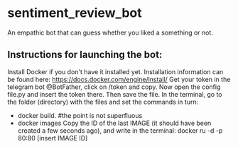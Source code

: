 # sentiment_review_bot
An empathic bot that can guess whether you liked a something or not.

## Instructions for launching the bot:

Install Docker if you don't have it installed yet. Installation information can be found here: https://docs.docker.com/engine/install/
Get your token in the telegram bot @BotFather, click on /token and copy.
Now open the config file.py and insert the token there. Then save the file.
In the terminal, go to the folder (directory) with the files and set the commands in turn:
 - docker build. #the point is not superfluous
 - docker images
Copy the ID of the last IMAGE (it should have been created a few seconds ago), and write in the terminal:
docker ru -d -p 80:80 [insert IMAGE ID]
